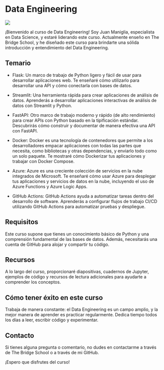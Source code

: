 # Data Engineering

![](https://as1.ftcdn.net/v2/jpg/02/36/91/90/1000_F_236919028_MkSMEmr6ifkMObNw4yPY3gKtB0qZ8ayK.jpg)

¡Bienvenido al curso de Data Engineering! Soy Juan Maniglia, especialista en Data Science, y estaré liderando este curso. Actualmente enseño en The Bridge School, y he diseñado este curso para brindarte una sólida introducción y entendimiento del Data Engineering.

## Temario
- Flask: Un marco de trabajo de Python ligero y fácil de usar para desarrollar aplicaciones web. Te enseñaré cómo utilizarlo para desarrollar una API y cómo conectarla con bases de datos.

- Streamlit: Una herramienta rápida para crear aplicaciones de análisis de datos. Aprenderás a desarrollar aplicaciones interactivas de análisis de datos con Streamlit y Python.

- FastAPI: Otro marco de trabajo moderno y rápido (de alto rendimiento) para crear APIs con Python basado en la tipificación estándar. Descubrirás cómo construir y documentar de manera efectiva una API con FastAPI.

- Docker: Docker es una tecnología de contenedores que permite a los desarrolladores empacar aplicaciones con todas las partes que necesita, como bibliotecas y otras dependencias, y enviarlo todo como un solo paquete. Te mostraré cómo Dockerizar tus aplicaciones y trabajar con Docker Compose.

- Azure: Azure es una creciente colección de servicios en la nube integrados de Microsoft. Te enseñaré cómo usar Azure para desplegar tus aplicaciones y servicios de datos en la nube, incluyendo el uso de Azure Functions y Azure Logic Apps.

- GitHub Actions: GitHub Actions ayuda a automatizar tareas dentro del desarrollo de software. Aprenderás a configurar flujos de trabajo CI/CD utilizando GitHub Actions para automatizar pruebas y despliegue.

## Requisitos
Este curso supone que tienes un conocimiento básico de Python y una comprensión fundamental de las bases de datos. Además, necesitarás una cuenta de GitHub para alojar y compartir tu código.

## Recursos
A lo largo del curso, proporcionaré diapositivas, cuadernos de Jupyter, ejemplos de código y recursos de lectura adicionales para ayudarte a comprender los conceptos.

## Cómo tener éxito en este curso
Trabaja de manera constante: el Data Engineering es un campo amplio, y la mejor manera de aprender es practicar regularmente. Dedica tiempo todos los días a leer, escribir código y experimentar.

## Contacto
Si tienes alguna pregunta o comentario, no dudes en contactarme a través de The Bridge School o a través de mi GitHub.

¡Espero que disfrutes del curso!